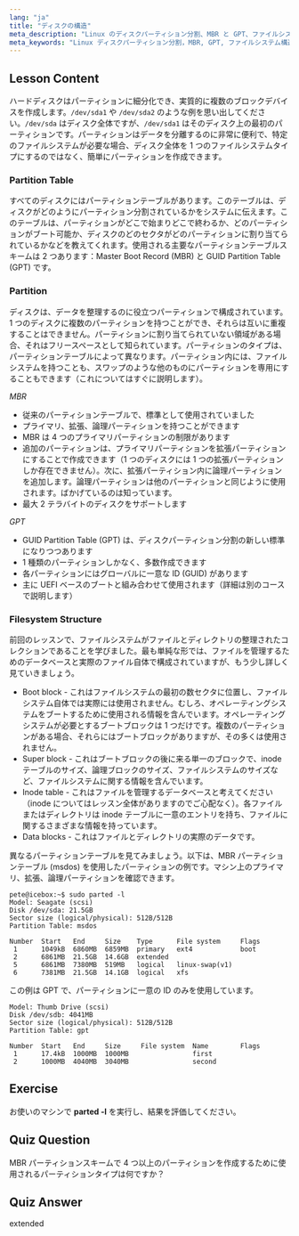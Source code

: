 ```yaml
---
lang: "ja"
title: "ディスクの構造"
meta_description: "Linux のディスクパーティション分割、MBR と GPT、ファイルシステム構造について学びます。パーティション、テーブル、データの整理方法を理解しましょう。この初心者向けガイドから始めましょう！"
meta_keywords: "Linux ディスクパーティション分割，MBR, GPT, ファイルシステム構造，Linux パーティション，初心者，チュートリアル，ガイド"
---
```


## Lesson Content

ハードディスクはパーティションに細分化でき、実質的に複数のブロックデバイスを作成します。`/dev/sda1` や `/dev/sda2` のような例を思い出してください。`/dev/sda` はディスク全体ですが、`/dev/sda1` はそのディスク上の最初のパーティションです。パーティションはデータを分離するのに非常に便利で、特定のファイルシステムが必要な場合、ディスク全体を 1 つのファイルシステムタイプにするのではなく、簡単にパーティションを作成できます。

### Partition Table

すべてのディスクにはパーティションテーブルがあります。このテーブルは、ディスクがどのようにパーティション分割されているかをシステムに伝えます。このテーブルは、パーティションがどこで始まりどこで終わるか、どのパーティションがブート可能か、ディスクのどのセクタがどのパーティションに割り当てられているかなどを教えてくれます。使用される主要なパーティションテーブルスキームは 2 つあります：Master Boot Record (MBR) と GUID Partition Table (GPT) です。

### Partition

ディスクは、データを整理するのに役立つパーティションで構成されています。1 つのディスクに複数のパーティションを持つことができ、それらは互いに重複することはできません。パーティションに割り当てられていない領域がある場合、それはフリースペースとして知られています。パーティションのタイプは、パーティションテーブルによって異なります。パーティション内には、ファイルシステムを持つことも、スワップのような他のものにパーティションを専用にすることもできます（これについてはすぐに説明します）。

_MBR_

- 従来のパーティションテーブルで、標準として使用されていました
- プライマリ、拡張、論理パーティションを持つことができます
- MBR は 4 つのプライマリパーティションの制限があります
- 追加のパーティションは、プライマリパーティションを拡張パーティションにすることで作成できます（1 つのディスクには 1 つの拡張パーティションしか存在できません）。次に、拡張パーティション内に論理パーティションを追加します。論理パーティションは他のパーティションと同じように使用されます。ばかげているのは知っています。
- 最大 2 テラバイトのディスクをサポートします

_GPT_

- GUID Partition Table (GPT) は、ディスクパーティション分割の新しい標準になりつつあります
- 1 種類のパーティションしかなく、多数作成できます
- 各パーティションにはグローバルに一意な ID (GUID) があります
- 主に UEFI ベースのブートと組み合わせて使用されます（詳細は別のコースで説明します）

### Filesystem Structure

前回のレッスンで、ファイルシステムがファイルとディレクトリの整理されたコレクションであることを学びました。最も単純な形では、ファイルを管理するためのデータベースと実際のファイル自体で構成されていますが、もう少し詳しく見ていきましょう。

- Boot block - これはファイルシステムの最初の数セクタに位置し、ファイルシステム自体では実際には使用されません。むしろ、オペレーティングシステムをブートするために使用される情報を含んでいます。オペレーティングシステムが必要とするブートブロックは 1 つだけです。複数のパーティションがある場合、それらにはブートブロックがありますが、その多くは使用されません。
- Super block - これはブートブロックの後に来る単一のブロックで、inode テーブルのサイズ、論理ブロックのサイズ、ファイルシステムのサイズなど、ファイルシステムに関する情報を含んでいます。
- Inode table - これはファイルを管理するデータベースと考えてください（inode についてはレッスン全体がありますのでご心配なく）。各ファイルまたはディレクトリは inode テーブルに一意のエントリを持ち、ファイルに関するさまざまな情報を持っています。
- Data blocks - これはファイルとディレクトリの実際のデータです。

異なるパーティションテーブルを見てみましょう。以下は、MBR パーティションテーブル (msdos) を使用したパーティションの例です。マシン上のプライマリ、拡張、論理パーティションを確認できます。

```plaintext
pete@icebox:~$ sudo parted -l
Model: Seagate (scsi)
Disk /dev/sda: 21.5GB
Sector size (logical/physical): 512B/512B
Partition Table: msdos

Number  Start   End     Size    Type      File system     Flags
 1      1049kB  6860MB  6859MB  primary   ext4            boot
 2      6861MB  21.5GB  14.6GB  extended
 5      6861MB  7380MB  519MB   logical   linux-swap(v1)
 6      7381MB  21.5GB  14.1GB  logical   xfs
```

この例は GPT で、パーティションに一意の ID のみを使用しています。

```plaintext
Model: Thumb Drive (scsi)
Disk /dev/sdb: 4041MB
Sector size (logical/physical): 512B/512B
Partition Table: gpt

Number  Start   End     Size     File system  Name        Flags
 1      17.4kB  1000MB  1000MB                first
 2      1000MB  4040MB  3040MB                second
```

## Exercise

お使いのマシンで **parted -l** を実行し、結果を評価してください。

## Quiz Question

MBR パーティションスキームで 4 つ以上のパーティションを作成するために使用されるパーティションタイプは何ですか？

## Quiz Answer

extended

